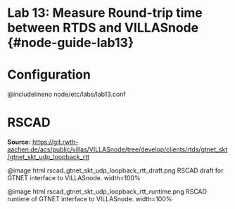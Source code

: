 # Lab 13: Measure Round-trip time between RTDS and VILLASnode {#node-guide-lab13}

# Configuration

@includelineno node/etc/labs/lab13.conf

# RSCAD

**Source:** <https://git.rwth-aachen.de/acs/public/villas/VILLASnode/tree/develop/clients/rtds/gtnet_skt/gtnet_skt_udp_loopback_rtt>

@image html rscad_gtnet_skt_udp_loopback_rtt_draft.png RSCAD draft for GTNET interface to VILLASnode. width=100%

@image html rscad_gtnet_skt_udp_loopback_rtt_runtime.png RSCAD runtime of GTNET interface to VILLASnode. width=100%
